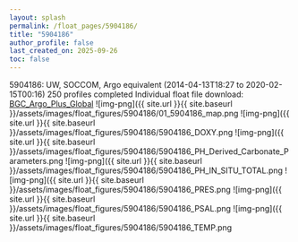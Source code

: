 ```yaml
---
layout: splash
permalink: /float_pages/5904186/
title: "5904186"
author_profile: false
last_created_on: 2025-09-26
toc: false
---
```

 
5904186: UW, SOCCOM, Argo equivalent (2014-04-13T18:27 to 2020-02-15T00:16)
250 profiles completed
Individual float file download: [BGC_Argo_Plus_Global](https://ftp.soest.hawaii.edu/bgc_argo_plus/Individual_Floats/outliers_removed/5904186_Sprof_processed.nc)
![img-png]({{ site.url }}{{ site.baseurl }}/assets/images/float_figures/5904186/01_5904186_map.png
![img-png]({{ site.url }}{{ site.baseurl }}/assets/images/float_figures/5904186/5904186_DOXY.png
![img-png]({{ site.url }}{{ site.baseurl }}/assets/images/float_figures/5904186/5904186_PH_Derived_Carbonate_Parameters.png
![img-png]({{ site.url }}{{ site.baseurl }}/assets/images/float_figures/5904186/5904186_PH_IN_SITU_TOTAL.png
![img-png]({{ site.url }}{{ site.baseurl }}/assets/images/float_figures/5904186/5904186_PRES.png
![img-png]({{ site.url }}{{ site.baseurl }}/assets/images/float_figures/5904186/5904186_PSAL.png
![img-png]({{ site.url }}{{ site.baseurl }}/assets/images/float_figures/5904186/5904186_TEMP.png
